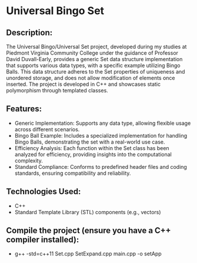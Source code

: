 # Universal Bingo Set

## Description:
The Universal Bingo/Universal Set project, developed during my studies at Piedmont Virginia Community College under the guidance of Professor David Duvall-Early, provides a generic Set data structure implementation that supports various data types, with a specific example utilizing Bingo Balls. This data structure adheres to the Set properties of uniqueness and unordered storage, and does not allow modification of elements once inserted. The project is developed in C++ and showcases static polymorphism through templated classes.


## Features:
* Generic Implementation: Supports any data type, allowing flexible usage across different scenarios.
* Bingo Ball Example: Includes a specialized implementation for handling Bingo Balls, demonstrating the set with a real-world use case.
* Efficiency Analysis: Each function within the Set class has been analyzed for efficiency, providing insights into the computational complexity.
* Standard Compliance: Conforms to predefined header files and coding standards, ensuring compatibility and reliability.

## Technologies Used:
* C++
* Standard Template Library (STL) components (e.g., vectors)

## Compile the project (ensure you have a C++ compiler installed):
* g++ -std=c++11 Set.cpp SetExpand.cpp main.cpp -o setApp
